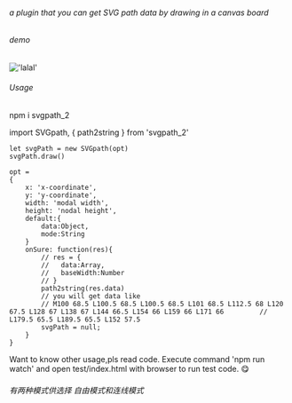 ###### a plugin that you can get SVG path data by drawing in a canvas board

###### demo
!['lalal'](http://b00.cdn.ipalfish.com/0/img/af/3a/653ca5f5afc1413efb0c3a100179)

###### Usage
npm i svgpath_2

import SVGpath, { path2string } from 'svgpath_2'

```
let svgPath = new SVGpath(opt)
svgPath.draw()
```
```
opt =
{
    x: 'x-coordinate',    
    y: 'y-coordinate',
    width: 'modal width',
    height: 'nodal height',
    default:{
        data:Object,
        mode:String
    }
    onSure: function(res){
        // res = {
        //   data:Array,
        //   baseWidth:Number
        // }
        path2string(res.data)
        // you will get data like 
        // M100 68.5 L100.5 68.5 L100.5 68.5 L101 68.5 L112.5 68 L120 67.5 L128 67 L138 67 L144 66.5 L154 66 L159 66 L171 66         // L179.5 65.5 L189.5 65.5 L152 57.5 
        svgPath = null;
    }
}
```
Want to know other usage,pls read code. 
Execute command 'npm run watch' and open test/index.html with browser to run test code.
:yum:

###### 有两种模式供选择 自由模式和连线模式

###### 

